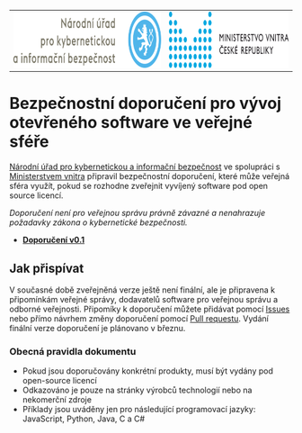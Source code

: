 <table border="0">
  <tr>
    <td><img src="nukib.png" height="100" alt="Logo Národního úřadu pro kybernetickou a informační bezpečnost"></td>
    <td><img src="mv.png" height="100" alt="Logo Ministerstva vnitra"></td>
  </tr>
  </table>

# Bezpečnostní doporučení pro vývoj otevřeného software ve veřejné sféře

[Národní úřad pro kybernetickou a informační bezpečnost](https://www.nukib.cz) ve spolupráci s [Ministerstvem vnitra](https://www.mvcr.cz) připravil bezpečnostní doporučení, které může veřejná sféra využít, pokud se rozhodne zveřejnit vyvíjený software pod open source licencí.

*Doporučení není pro veřejnou správu právně závazné a nenahrazuje požadavky zákona o kybernetické bezpečnosti.*

* **[Doporučení v0.1](bezpecnostni-doporuceni-open-source.md)**

## Jak přispívat

V současné době zveřejněná verze ještě není finální, ale je  připravena k připomínkám veřejné správy, dodavatelů software pro veřejnou správu a odborné veřejnosti. Připomíky k doporučení můžete přidávat pomocí [Issues](https://github.com/NUKIB/bezpecnostni-doporuceni-open-source/issues) nebo přímo návrhem změny doporučení pomocí [Pull requestu](https://github.com/NUKIB/bezpecnostni-doporuceni-open-source/edit/main/bezpecnostni-doporuceni-open-source.md). Vydání finální verze doporučení je plánovano v březnu.

### Obecná pravidla dokumentu

* Pokud jsou doporučovány konkrétní produkty, musí být vydány pod open-source licencí
* Odkazováno je pouze na stránky výrobců technologií nebo na nekomerční zdroje
* Příklady jsou uváděny jen pro následující programovací jazyky: JavaScript, Python, Java, C a C#
